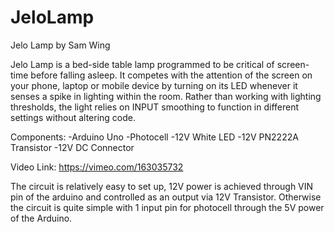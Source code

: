 # JeloLamp

Jelo Lamp by Sam Wing

Jelo Lamp is a bed-side table lamp programmed to be critical of screen-time before falling asleep. It competes with the attention of the screen on your phone, laptop or mobile device by turning on its LED whenever it senses a spike in lighting within the room. Rather than working with lighting thresholds, the light relies on INPUT smoothing to function in different settings without altering code.

Components:
-Arduino Uno
-Photocell
-12V White LED
-12V PN2222A Transistor
-12V DC Connector

Video Link: https://vimeo.com/163035732

The circuit is relatively easy to set up, 12V power is achieved through VIN pin of the arduino and controlled as an output via 12V Transistor. Otherwise the circuit is quite simple with 1 input pin for photocell through the 5V power of the Arduino.







